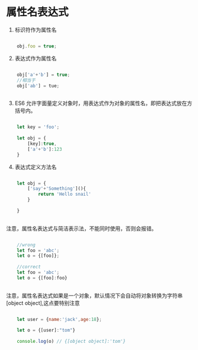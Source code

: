 
# 属性名表达式

1. 标识符作为属性名

```javascript

    obj.foo = true;

```
2. 表达式作为属性名

```javascript

    obj['a'+'b'] = true;
    //相当于
    obj['ab'] = tue;
    
```
3. ES6 允许字面量定义对象时，用表达式作为对象的属性名，即把表达式放在方括号内。

```javascript

    let key = 'foo';
    
    let obj = {
        [key]:true,
        ['a'+'b']:123
    }

```
    
4. 表达式定义方法名

```javascript

    let obj = {
        ['say'+'Something'](){
            return 'Hello snail'
        }
        
    }
   
```
     
注意，属性名表达式与简洁表示法，不能同时使用，否则会报错。

```javascript

    //wrong
    let foo = 'abc';
    let o = {[foo]};
    
    //correct
    let foo = 'abc';
    let o = {[foo]:foo}
    
```
    
注意，属性名表达式如果是一个对象，默认情况下会自动将对象转换为字符串\[object object\],这点要特别注意

```javascript

    let user = {name:'jack',age:18};
    
    let o = {[user]:"tom"}
    
    console.log(o) // {[object object]:'tom'}
    
```
    